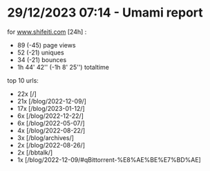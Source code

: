 # 29/12/2023 07:14 - Umami report
for www.shifeiti.com [24h] :

 - 89 (-45) page views
 - 52 (-21) uniques
 - 34 (-21) bounces
 - 1h 44' 42'' (-1h 8' 25'') totaltime


top 10 urls:
 - 22x [/]
 - 21x [/blog/2022-12-09/]
 - 17x [/blog/2023-01-12/]
 - 6x [/blog/2022-12-22/]
 - 6x [/blog/2022-05-07/]
 - 4x [/blog/2022-08-22/]
 - 3x [/blog/archives/]
 - 2x [/blog/2022-08-26/]
 - 2x [/bbtalk/]
 - 1x [/blog/2022-12-09/#qBittorrent-%E8%AE%BE%E7%BD%AE]


